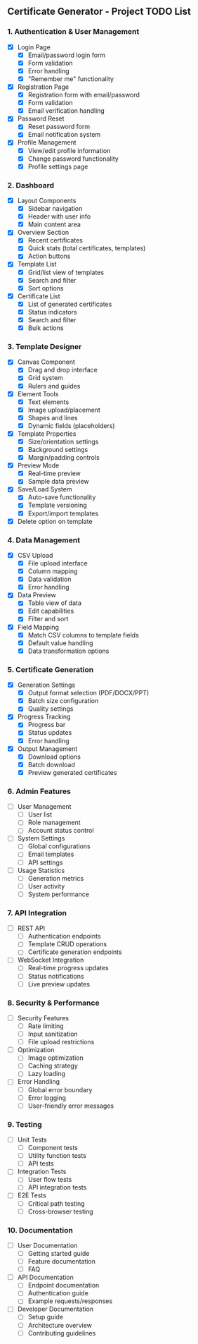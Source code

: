 ## Certificate Generator - Project TODO List

### 1. Authentication & User Management
- [x] Login Page
  - [x] Email/password login form
  - [x] Form validation
  - [x] Error handling
  - [x] "Remember me" functionality
- [x] Registration Page
  - [x] Registration form with email/password
  - [x] Form validation
  - [x] Email verification handling
- [x] Password Reset
  - [x] Reset password form
  - [x] Email notification system
- [x] Profile Management
  - [x] View/edit profile information
  - [x] Change password functionality
  - [x] Profile settings page

### 2. Dashboard
- [x] Layout Components
  - [x] Sidebar navigation
  - [x] Header with user info
  - [x] Main content area
- [x] Overview Section
  - [x] Recent certificates
  - [x] Quick stats (total certificates, templates)
  - [x] Action buttons
- [x] Template List
  - [x] Grid/list view of templates
  - [x] Search and filter
  - [x] Sort options
- [x] Certificate List
  - [x] List of generated certificates
  - [x] Status indicators
  - [x] Search and filter
  - [x] Bulk actions

### 3. Template Designer
- [x] Canvas Component
  - [x] Drag and drop interface
  - [x] Grid system
  - [x] Rulers and guides
- [x] Element Tools
  - [x] Text elements
  - [x] Image upload/placement
  - [x] Shapes and lines
  - [x] Dynamic fields (placeholders)
- [x] Template Properties
  - [x] Size/orientation settings
  - [x] Background settings
  - [x] Margin/padding controls
- [x] Preview Mode
  - [x] Real-time preview
  - [x] Sample data preview
- [x] Save/Load System
  - [x] Auto-save functionality
  - [x] Template versioning
  - [x] Export/import templates
- [x] Delete option on template

### 4. Data Management
- [x] CSV Upload
  - [x] File upload interface
  - [x] Column mapping
  - [x] Data validation
  - [x] Error handling
- [x] Data Preview
  - [x] Table view of data
  - [x] Edit capabilities
  - [x] Filter and sort
- [x] Field Mapping
  - [x] Match CSV columns to template fields
  - [x] Default value handling
  - [x] Data transformation options

### 5. Certificate Generation
- [x] Generation Settings
  - [x] Output format selection (PDF/DOCX/PPT)
  - [x] Batch size configuration
  - [x] Quality settings
- [x] Progress Tracking
  - [x] Progress bar
  - [x] Status updates
  - [x] Error handling
- [x] Output Management
  - [x] Download options
  - [x] Batch download
  - [x] Preview generated certificates

### 6. Admin Features
- [ ] User Management
  - [ ] User list
  - [ ] Role management
  - [ ] Account status control
- [ ] System Settings
  - [ ] Global configurations
  - [ ] Email templates
  - [ ] API settings
- [ ] Usage Statistics
  - [ ] Generation metrics
  - [ ] User activity
  - [ ] System performance

### 7. API Integration
- [ ] REST API
  - [ ] Authentication endpoints
  - [ ] Template CRUD operations
  - [ ] Certificate generation endpoints
- [ ] WebSocket Integration
  - [ ] Real-time progress updates
  - [ ] Status notifications
  - [ ] Live preview updates

### 8. Security & Performance
- [ ] Security Features
  - [ ] Rate limiting
  - [ ] Input sanitization
  - [ ] File upload restrictions
- [ ] Optimization
  - [ ] Image optimization
  - [ ] Caching strategy
  - [ ] Lazy loading
- [ ] Error Handling
  - [ ] Global error boundary
  - [ ] Error logging
  - [ ] User-friendly error messages

### 9. Testing
- [ ] Unit Tests
  - [ ] Component tests
  - [ ] Utility function tests
  - [ ] API tests
- [ ] Integration Tests
  - [ ] User flow tests
  - [ ] API integration tests
- [ ] E2E Tests
  - [ ] Critical path testing
  - [ ] Cross-browser testing

### 10. Documentation
- [ ] User Documentation
  - [ ] Getting started guide
  - [ ] Feature documentation
  - [ ] FAQ
- [ ] API Documentation
  - [ ] Endpoint documentation
  - [ ] Authentication guide
  - [ ] Example requests/responses
- [ ] Developer Documentation
  - [ ] Setup guide
  - [ ] Architecture overview
  - [ ] Contributing guidelines